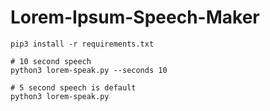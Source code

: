 # Lorem-Ipsum-Speech-Maker

```
pip3 install -r requirements.txt

# 10 second speech
python3 lorem-speak.py --seconds 10

# 5 second speech is default
python3 lorem-speak.py
```
